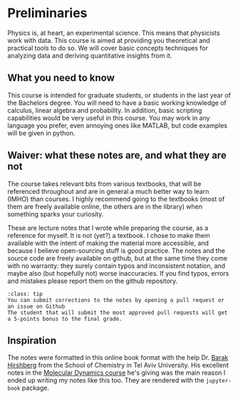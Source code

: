 # Preliminaries
Physics is, at heart, an experimental science. This means that physicists work with data. This course is aimed at providing you theoretical and practical tools to do so. We will cover basic concepts techniques for analyzing data and deriving quantitative insights from it.

## What you need to know
This course is intended for graduate students, or students in the last year of the Bachelors degree.
You will need to have a basic working knowledge of calculus, linear algebra and probability.
In addition, basic scripting capabilities would be very useful in this course. You may work in any language you prefer, even annoying ones like MATLAB, but code examples will be given in python.

## Waiver: what these notes are, and what they are not
The course takes relevant bits from various textbooks, that will be referenced throughout and are in general a much better way to learn (IMHO) than courses. I highly recommend going to the textbooks (most of them are freely available online, the others are in the library) when something sparks your curiosity.

These are lecture notes that I wrote while preparing the course, as a reference for myself. It is not (yet?) a textbook. I chose to make them available with the intent of making the material more accessible, and because I believe open-sourcing stuff is good practice. The notes and the source code are freely available on github, but at the same time they come with no warranty: they surely contain typos and inconsistent notation, and maybe also (but hopefully not) worse inaccuracies. If you find typos, errors and mistakes please report them on the github repository.

```{admonition} Bonus credit
:class: tip
You can submit corrections to the notes by opening a pull request or an issue on Github
The student that will submit the most approved pull requests will get a 5-points bonus to the final grade.
```

## Inspiration
The notes were formatted in this online book format with the help Dr. [Barak Hirshberg](https://hirshberg-group.webflow.io/) from the School of Chemistry in Tel Aviv University. His excellent notes in the [Molecular Dynamics course](https://barakhirshberg.github.io/MolecularSimulations) he's giving was the main reason I ended up writing my notes like this too. They are rendered with the `jupyter-book` package.
